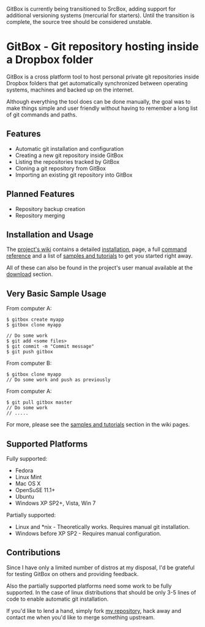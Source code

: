 GitBox is currently being transitioned to SrcBox, adding support for additional
versioning systems (mercurial for starters). Until the transition is complete, the
source tree should be considered unstable.

  GitBox - Git repository hosting inside a Dropbox folder
===========================================================

GitBox is a cross platform tool to host personal private git repositories inside
Dropbox folders that get automatically synchronized between operating systems,
machines and backed up on the internet.

Although everything the tool does can be done manually, the goal was to make
things simple and user friendly without having to remember a long list of git
commands and paths.

  Features
------------

 - Automatic git installation and configuration
 - Creating a new git repository inside GitBox
 - Listing the repositories tracked by GitBox
 - Cloning a git repository from GitBox
 - Importing an existing git repository into GitBox

  Planned Features
--------------------

 - Repository backup creation
 - Repository merging

  Installation and Usage
--------------------------

The [project's wiki](http://github.com/karalabe/gitbox/wiki) contains a
detailed [installation](http://github.com/karalabe/gitbox/wiki/Installing-GitBox),
page, a full [command reference](http://github.com/karalabe/gitbox/wiki/Command-Reference)
and a list of [samples and tutorials](http://github.com/karalabe/gitbox/wiki/Samples-and-Tutorials)
to get you started right away.

All of these can also be found in the project's user manual available at the
[download](http://github.com/karalabe/gitbox/downloads) section.

  Very Basic Sample Usage
---------------------------

From computer A:

    $ gitbox create myapp
    $ gitbox clone myapp

    // Do some work
    $ git add <some files>
    $ git commit -m "Commit message"
    $ git push gitbox

From computer B:

    $ gitbox clone myapp
    // Do some work and push as previously

From computer A:

    $ git pull gitbox master
    // Do some work
    // .....

For more, please see the [samples and tutorials](http://github.com/karalabe/gitbox/wiki/Samples-and-Tutorials)
section in the wiki pages.

  Supported Platforms
-----------------------

Fully supported:

 - Fedora
 - Linux Mint
 - Mac OS X
 - OpenSuSE 11.1+
 - Ubuntu
 - Windows XP SP2+, Vista, Win 7
 
Partially supported:

 - Linux and *nix - Theoretically works. Requires manual git installation.
 - Windows before XP SP2 - Requires manual configuration.

  Contributions
-----------------
 
Since I have only a limited number of distros at my disposal, I'd be grateful
for testing GitBox on others and providing feedback.

Also the partially supported platforms need some work to be fully supported.
In the case of linux distributions that should be only 3-5 lines of code to
enable automatic git installation.

If you'd like to lend a hand, simply fork [my repository](http://github.com/karalabe/gitbox), hack away and contact
me when you'd like to merge something upstream.
